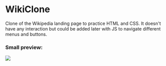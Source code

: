 # WikiClone

Clone of the Wikipedia landing page to practice HTML and CSS. It doesn't have any interaction but could be added later with JS to navigate different menus and buttons.

### Small preview:

<p></p>

![](https://i.imgur.com/5cWdzCS.png)
